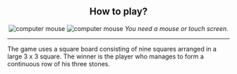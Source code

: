 <center> 

## How to play?

![computer mouse](https://icons.iconarchive.com/icons/iconsmind/outline/32/Mouse-2-icon.png)
![computer mouse](https://icons.iconarchive.com/icons/iconsmind/outline/32/Hand-Touch-icon.png)
*You need a mouse or touch screen.*
</center>


***
The game uses a square board consisting of nine squares arranged in a large 3 x 3 square.
The winner is the player who manages to form a continuous row of his three stones.

